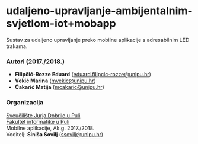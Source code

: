 # udaljeno-upravljanje-ambijentalnim-svjetlom-iot+mobapp
Sustav za udaljeno upravljanje preko mobilne aplikacije s adresabilnim LED trakama.

### Autori (2017./2018.)
- **Filipčić-Rozze Eduard** (eduard.filipcic-rozze@unipu.hr)
- **Vekić	Marina** (mvekic@unipu.hr)
- **Čakarić	Matija**	(mcakaric@unipu.hr)

### Organizacija
[Sveučilište Jurja Dobrile u Puli](http://www.unipu.hr/)   
[Fakultet informatike u Puli](https://fipu.unipu.hr/)  
Mobilne aplikacije, Ak.g. 2017./2018.  
Voditelj: **Siniša Sovilj** (ssovilj@unipu.hr)
